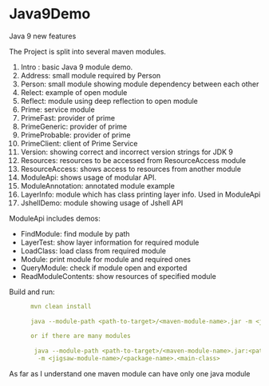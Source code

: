 # Java9Demo

Java 9 new features


The Project is split into several maven modules.


1) Intro : basic Java 9 module demo. 
2) Address: small module required by Person
3) Person: small module showing module dependency between each other
4) Relect: example of open module
5) Reflect: module using deep reflection to open module
6) Prime: service module
7) PrimeFast: provider of prime
8) PrimeGeneric: provider of prime
9) PrimeProbable: provider of prime
10) PrimeClient: client of Prime Service
11) Version: showing correct and incorrect version strings for JDK 9
12) Resources: resources to be accessed from ResourceAccess module
13) ResourceAccess: shows access to resources from another module
14) ModuleApi: shows usage of modular API.
15) ModuleAnnotation: annotated module example
16) LayerInfo: module which has class printing layer info. 
Used in ModuleApi
17) JshellDemo: module showing usage of Jshell API

ModuleApi includes demos:

- FindModule: find module by path
- LayerTest: show layer information for required module
- LoadClass: load class from required module
- Module: print module for module and required ones
- QueryModule: check if module open and exported
- ReadModuleContents: show resources of specified module



Build and run:
```yaml
      mvn clean install 
      
      java --module-path <path-to-target>/<maven-module-name>.jar -m <jigsaw-module-name>/<package-name>.<main-class>
      
      or if there are many modules
      
       java --module-path <path-to-target>/<maven-module-name>.jar:<path-to-target>/<maven-module-name>.jar
        -m <jigsaw-module-name>/<package-name>.<main-class>
   ```
   As far as I understand one maven module can have only one java module 